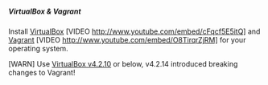 ##### VirtualBox & Vagrant

Install [VirtualBox][virtual-box] [VIDEO http://www.youtube.com/embed/cFqcf5E5itQ] and [Vagrant][vagrant] [VIDEO http://www.youtube.com/embed/O8TirqrZjRM] for your operating system.

[WARN] Use [VirtualBox v4.2.10][virtual-box-old] or below, v4.2.14 introduced breaking changes to Vagrant!

[virtual-box]: https://www.virtualbox.org/wiki/Downloads "VirtualBox for your computer"
[vagrant]: http://downloads.vagrantup.com/ "Vagrant for your computer"
[virtual-box-old]: https://www.virtualbox.org/wiki/Download_Old_Builds_4_2